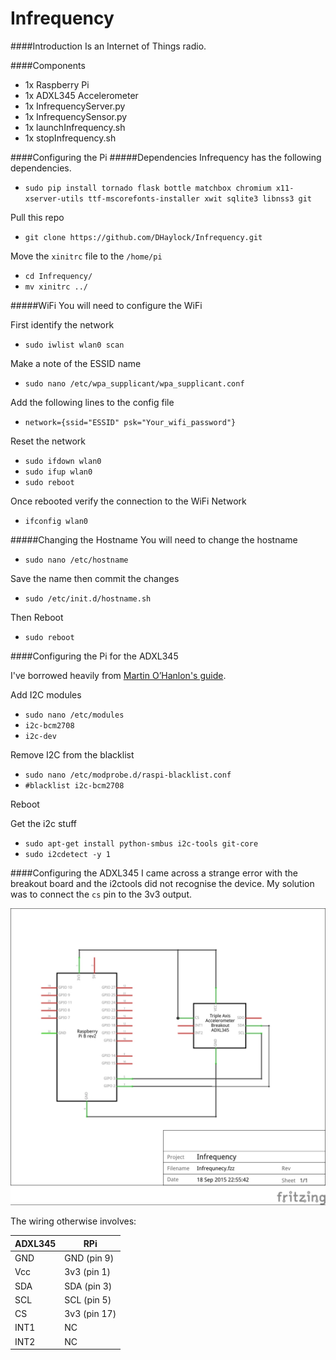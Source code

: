 Infrequency
===

####Introduction
Is an Internet of Things radio.

####Components
* 1x Raspberry Pi
* 1x ADXL345 Accelerometer
* 1x InfrequencyServer.py
* 1x InfrequencySensor.py
* 1x launchInfrequency.sh
* 1x stopInfrequency.sh

####Configuring the Pi
#####Dependencies
Infrequency has the following dependencies.

* ````sudo pip install tornado flask bottle matchbox chromium x11-xserver-utils ttf-mscorefonts-installer xwit sqlite3 libnss3 git````

Pull this repo
* ````git clone https://github.com/DHaylock/Infrequency.git````

Move the `xinitrc` file to the `/home/pi`
* ````cd Infrequency/ ````
* ````mv xinitrc ../ ````

#####WiFi
You will need to configure the WiFi

First identify the network
* ````sudo iwlist wlan0 scan````

Make a note of the ESSID name
* ````sudo nano /etc/wpa_supplicant/wpa_supplicant.conf````

Add the following lines to the config file
* `network={ssid="ESSID"
    psk="Your_wifi_password"}`

Reset the network
* ````sudo ifdown wlan0````
* ````sudo ifup wlan0````
* ````sudo reboot````

Once rebooted verify the connection to the WiFi Network
* ````ifconfig wlan0````

#####Changing the Hostname
You will need to change the hostname
* ````sudo nano /etc/hostname````

Save the name then commit the changes
* ````sudo /etc/init.d/hostname.sh````

Then Reboot
* ````sudo reboot````

####Configuring the Pi for the ADXL345

I've borrowed heavily from [Martin O’Hanlon's guide](http://www.stuffaboutcode.com/2014/06/raspberry-pi-adxl345-accelerometer.html).

Add I2C modules
* ```` sudo nano /etc/modules ````
* ```` i2c-bcm2708 ````
* ```` i2c-dev ````

Remove I2C from the blacklist
* ```` sudo nano /etc/modprobe.d/raspi-blacklist.conf ````
* ```` #blacklist i2c-bcm2708 ````

Reboot

Get the i2c stuff
* ```` sudo apt-get install python-smbus i2c-tools git-core ````
* ```` sudo i2cdetect -y 1 ````

####Configuring the ADXL345
I came across a strange error with the breakout board and the i2ctools did not recognise the device. My solution was to connect the `cs` pin to the 3v3 output.

![Schematic](./images/Infrequency_schem.jpg "Schematic")

The wiring otherwise involves:

| ADXL345  | RPi |
|---|---|
| GND | GND (pin 9) |
| Vcc | 3v3 (pin 1) |
| SDA | SDA (pin 3) |
| SCL | SCL (pin 5) |
| CS  | 3v3 (pin 17) |
| INT1 | NC |
| INT2 | NC |

####

